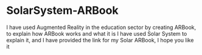 # SolarSystem-ARBook
I have used Augmented Reality in the education sector by creating ARBook, to explain how ARBook works and what it is I have used Solar System to explain it, and I have provided the link for my Solar ARBook, I hope you like it
